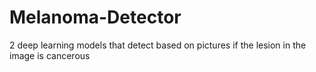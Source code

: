 # Melanoma-Detector
2 deep learning models that detect based on pictures if the lesion in the image is cancerous
